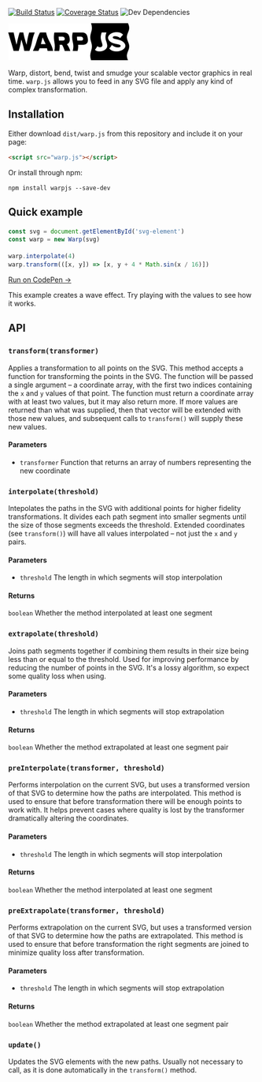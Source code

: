 [![Build Status][travis-img]][travis-url]
[![Coverage Status][coveralls-img]][coveralls-url]
![Dev Dependencies][david-img]

<img alt="warp.js" src="warp.png" width="246" height="75">

Warp, distort, bend, twist and smudge your scalable vector graphics in real time. `warp.js` allows you to feed in any
SVG file and apply any kind of complex transformation.

## Installation

Either download `dist/warp.js` from this repository and include it on your page:
```html
<script src="warp.js"></script>
```

Or install through npm:
```
npm install warpjs --save-dev
```

## Quick example

```js
const svg = document.getElementById('svg-element')
const warp = new Warp(svg)

warp.interpolate(4)
warp.transform(([x, y]) => [x, y + 4 * Math.sin(x / 16)])
```
[Run on CodePen &rarr;](http://codepen.io/benjamminf/pen/NpZLeb)

This example creates a wave effect. Try playing with the values to see how it works.

## API

### `transform(transformer)`
Applies a transformation to all points on the SVG. This method accepts a function for transforming the points in the SVG. The function will be passed a single argument – a coordinate array, with the first two indices containing the `x` and `y` values of that point. The function must return a coordinate array with at least two values, but it may also return more. If more values are returned than what was supplied, then that vector will be extended with those new values, and subsequent calls to `transform()` will supply these new values.

#### Parameters
- `transformer` Function that returns an array of numbers representing the new coordinate

### `interpolate(threshold)`
Intepolates the paths in the SVG with additional points for higher fidelity transformations. It divides each path segment into smaller segments until the size of those segments exceeds the threshold. Extended coordinates (see `transform()`) will have all values interpolated – not just the `x` and `y` pairs.

#### Parameters
- `threshold` The length in which segments will stop interpolation

#### Returns
`boolean` Whether the method interpolated at least one segment

### `extrapolate(threshold)`
Joins path segments together if combining them results in their size being less than or equal to the threshold. Used for improving performance by reducing the number of points in the SVG. It's a lossy algorithm, so expect some quality loss when using.

#### Parameters
- `threshold` The length in which segments will stop extrapolation

#### Returns
`boolean` Whether the method extrapolated at least one segment pair

### `preInterpolate(transformer, threshold)`
Performs interpolation on the current SVG, but uses a transformed version of that SVG to determine how the paths are interpolated. This method is used to ensure that before transformation there will be enough points to work with. It helps prevent cases where quality is lost by the transformer dramatically altering the coordinates.

#### Parameters
- `threshold` The length in which segments will stop interpolation

#### Returns
`boolean` Whether the method interpolated at least one segment

### `preExtrapolate(transformer, threshold)`
Performs extrapolation on the current SVG, but uses a transformed version of that SVG to determine how the paths are extrapolated. This method is used to ensure that before transformation the right segments are joined to minimize quality loss after transformation. 

#### Parameters
- `threshold` The length in which segments will stop extrapolation

#### Returns
`boolean` Whether the method extrapolated at least one segment pair

### `update()`
Updates the SVG elements with the new paths. Usually not necessary to call, as it is done automatically in the `transform()` method.

[travis-url]: https://travis-ci.org/benjamminf/warpjs
[travis-img]: https://img.shields.io/travis/benjamminf/warpjs.svg?style=flat-square
[coveralls-url]: https://coveralls.io/github/benjamminf/warpjs?branch=master
[coveralls-img]: https://img.shields.io/coveralls/benjamminf/warpjs.svg?style=flat-square
[david-img]: https://img.shields.io/david/dev/benjamminf/warpjs.svg?style=flat-square
